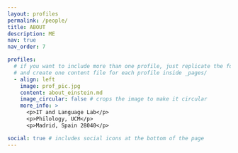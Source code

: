 ```yaml
---
layout: profiles
permalink: /people/
title: ABOUT
description: ME
nav: true
nav_order: 7

profiles:
  # if you want to include more than one profile, just replicate the following block
  # and create one content file for each profile inside _pages/
  - align: left
    image: prof_pic.jpg
    content: about_einstein.md
    image_circular: false # crops the image to make it circular
    more_info: >
      <p>IT and Language Lab</p>
      <p>Philology, UCM</p>
      <p>Madrid, Spain 28040</p>

social: true # includes social icons at the bottom of the page
---
```

